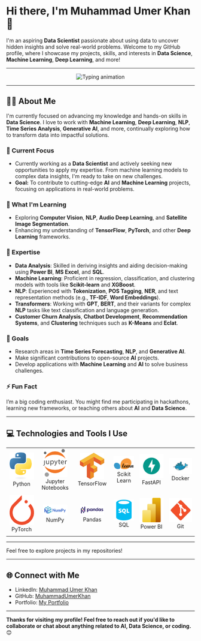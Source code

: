 <!---
MuhammadUmerKhan/MuhammadUmerKhan is a ✨ special ✨ repository because its `README.md` (this file) appears on your GitHub profile.
You can click the Preview link to take a look at your changes.
--->

# Hi there, I'm Muhammad Umer Khan 👋  

I'm an aspiring **Data Scientist** passionate about using data to uncover hidden insights and solve real-world problems. Welcome to my GitHub profile, where I showcase my projects, skills, and interests in **Data Science**, **Machine Learning**, **Deep Learning**, and more! 

---

<div align="center">
  <img src="https://readme-typing-svg.herokuapp.com?font=Fira+Code&size=24&duration=3000&pause=500&color=F700FF&width=650&lines=Aspiring+Data+Scientist+and+Problem+Solver;Machine+Learning+and+Deep+Learning+Enthusiast;Eager+to+Explore+Natural+Language+Processing+%28NLP%29;Passionate+about+Time+Series+Analysis;Diving+into+Generative+AI+and+Reinforcement+Learning;Looking+to+Collaborate+on+Real-World+Projects!" alt="Typing animation"/>
</div>

---

## 👨‍💻 About Me

I'm currently focused on advancing my knowledge and hands-on skills in **Data Science**. I love to work with **Machine Learning**, **Deep Learning**, **NLP**, **Time Series Analysis**, **Generative AI**, and more, continually exploring how to transform data into impactful solutions.

### 🔭 Current Focus
- Currently working as a **Data Scientist** and actively seeking new opportunities to apply my expertise. From machine learning models to complex data insights, I'm ready to take on new challenges.
- **Goal:** To contribute to cutting-edge **AI** and **Machine Learning** projects, focusing on applications in real-world problems.

### 🌱 What I'm Learning
- Exploring **Computer Vision**, **NLP**, **Audio Deep Learning**, and **Satellite Image Segmentation**.
- Enhancing my understanding of **TensorFlow**, **PyTorch**, and other **Deep Learning** frameworks.

### 🧠 Expertise
- **Data Analysis**: Skilled in deriving insights and aiding decision-making using **Power BI**, **MS Excel**, and **SQL**.
- **Machine Learning**: Proficient in regression, classification, and clustering models with tools like **Scikit-learn** and **XGBoost**.
- **NLP**: Experienced with **Tokenization**, **POS Tagging**, **NER**, and text representation methods (e.g., **TF-IDF**, **Word Embeddings**).
- **Transformers**: Working with **GPT**, **BERT**, and their variants for complex **NLP** tasks like text classification and language generation.
- **Customer Churn Analysis**, **Chatbot Development**, **Recommendation Systems**, and **Clustering** techniques such as **K-Means** and **Eclat**.

### 🥅 Goals
- Research areas in **Time Series Forecasting**, **NLP**, and **Generative AI**.
- Make significant contributions to open-source **AI** projects.
- Develop applications with **Machine Learning** and **AI** to solve business challenges.

### ⚡ Fun Fact
I’m a big coding enthusiast. You might find me participating in hackathons, learning new frameworks, or teaching others about **AI** and **Data Science**.

---

## 💻 Technologies and Tools I Use

<div align="center">
    <table align="center">
        <tr>
            <td align="center" width="140" height="112.43">
                <img src="./assests/python.png" width="65px"/>
                <br /> Python
            </td>
            <td align="center" width="140" height="112.43">
                <img src="./assests/Jupyter.png" width="65px"/>
                <br /> Jupyter Notebooks
            </td>
            <td align="center" width="140" height="112.43">
                <img src="./assests/tensorflow.png" width="65px"/>
                <br /> TensorFlow
            </td>
            <td align="center" width="140" height="112.43">
                <img src="./assests/scikitlearn.png" width="65px"/>
                <br /> Scikit Learn
            </td>
            <td align="center" width="140" height="112.43">
                <img src="./assests/fastapi.png" width="65px"/>
                <br /> FastAPI
            </td>
            <td align="center" width="140" height="112.43">
                <img src="./assests/docker.png" width="65px"/>
                <br /> Docker
            </td>
        </tr>
        <tr>
            <td align="center" width="140" height="112.43">
                <img src="./assests/pytorch.png" width="65px"/>
                <br /> PyTorch
            </td>
            <td align="center" width="140" height="112.43">
                <img src="./assests/numpy.png" width="65px"/>
                <br /> NumPy
            </td>
            <td align="center" width="140" height="112.43">
                <img src="./assests/pandas.png" width="65px"/>
                <br /> Pandas
            </td>
            <td align="center" width="140" height="112.43">
                <img src="./assests/sql.png" width="65px"/>
                <br /> SQL
            </td>
            <td align="center" width="140" height="112.43">
                <img src="./assests/power bi.png" width="65px"/>
                <br /> Power BI
            </td>
            <td align="center" width="140" height="112.43">
                <img src="./assests/git.png" width="65px"/>
                <br /> Git
            </td>
        </tr>
    </table>
</div>

---

Feel free to explore projects in my repositories!

---

## 🌐 Connect with Me
- LinkedIn: [Muhammad Umer Khan](https://www.linkedin.com/in/muhammad-umer-khan-61729b260/)
- GitHub: [MuhammadUmerKhan](https://github.com/MuhammadUmerKhan)
- Portfolio: [My Portfolio](https://portfolio-sigma-mocha-67.vercel.app/)

---

**Thanks for visiting my profile! Feel free to reach out if you'd like to collaborate or chat about anything related to AI, Data Science, or coding.** 😊
